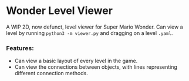 # Wonder Level Viewer
A WIP 2D, now defunct, level viewer for Super Mario Wonder. Can view a level by running `python3 -m viewer.py` and dragging on a level `.yaml`.

### Features:
- Can view a basic layout of every level in the game.
- Can view the connections between objects, with lines representing different connection methods.
